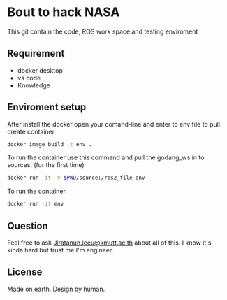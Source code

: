 # Bout to hack NASA

This git contain the code, ROS work space and testing enviroment

## Requirement

* docker desktop
* vs code
* Knowledge


## Enviroment setup
After install the docker open your comand-line and enter to env file to pull create container

```bash
docker image build -t env .
```

To run the container use this command and pull the godang_ws in to sources. (for the first time)

```bash
docker run -it -v $PWD/source:/ros2_file env
```

To run the container
```bash
docker run -it env
```

## Question

Feel free to ask Jiratanun.leeu@kmutt.ac.th about all of this. I know it's kinda hard but trust me I'm engineer.



## License

Made on earth. Design by human.
